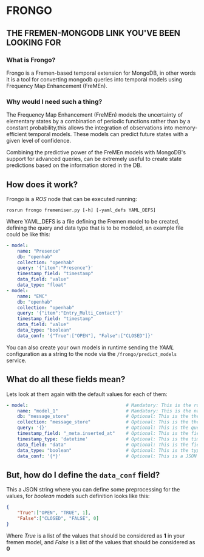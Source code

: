 # FRONGO
## THE FREMEN-MONGODB LINK YOU'VE BEEN LOOKING FOR
### What is Frongo?

Frongo is a Fremen-based temporal extension for MongoDB, in other words it is a tool for converting mongodb queries into temporal models using Frequency Map Enhancement (FreMEn).

### Why would I need such a thing?

The Frequency Map Enhancement (FreMEn) models the uncertainty of elementary states by a combination of periodic functions rather than by a constant probability,this allows the integration of observations into memory-efficient temporal models. These models can predict future states with a given level of confidence. 

Combining the predictive power of the FreMEn models with MongoDB's support for advanced queries,
can be extremely useful to create state predictions based on the information stored in the DB.

## How does it work?

Frongo is a *ROS* node that can be executed running:

`rosrun frongo fremeniser.py [-h] [-yaml_defs YAML_DEFS]`

Where YAML_DEFS is a file defining the Fremen model to be created, defining the query and data type that is to be modeled, an example file could be like this:

```YAML
- model:
    name: "Presence"
    db: "openhab"
    collection: "openhab"
    query: '{"item":"Presence"}'
    timestamp_field: "timestamp"
    data_field: "value"
    data_type: "float"
- model:
    name: "EMC"
    db: "openhab"
    collection: "openhab"
    query: '{"item":"Entry_Multi_Contact"}'
    timestamp_field: "timestamp"
    data_field: "value"
    data_type: "boolean"
    data_conf: '{"True":["OPEN"], "False":["CLOSED"]}'
```

You can also create your own models in runtime sending the *YAML* configuration as a string to the node via the  `/frongo/predict_models` service.


## What do all these fields mean?

Lets look at them again with the default values for each of them:


```YAML
- model:                                    # Mandatory: This is the root definition of a new model
    name: "model_1"                         # Mandatory: This is the name of the model you *MUST* define this value
    db: "message_store"                     # Optional: This is the the db name for the query
    collection: "message_store"             # Optional: This is the the collection name for the query
    query: '{}'                             # Optional: This is the query to be made
    timestamp_field: "_meta.inserted_at"    # Optional: This is the field where the timestamp is within the entry
    timestamp_type: 'datetime'              # Optional: This is the timestamp type it can either be 'datetime' for datetime objects or 'int' for epoch values
    data_field: "data"                      # Optional: This is the field where the value to be modeled is found
    data_type: "boolean"                    # Optional: This is the type of the data to be modeled you can have 'boolean' values for true or false or 'float' for values between 0 and 1
    data_conf: '{*}'                        # Optional: This is a JSON string where you can define some preprocessing for the values * See next section for understanding its set-up
```

## But, how do I define the `data_conf` field?

This a JSON string where you can define some preprocessing for the values, for *boolean* models such definition looks like this:

```JSON
{
    "True":["OPEN", "TRUE", 1], 
    "False":["CLOSED", "FALSE", 0]
}
```
Where *True* is a list of the values that should be considered as **1** in your fremen model, and *False* is a list of the values that should be considered as **0**


